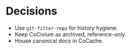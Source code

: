# Decisions
- Use `git-filter-repo` for history hygiene.
- Keep CoCivium as archived, reference-only.
- House canonical docs in CoCache.
